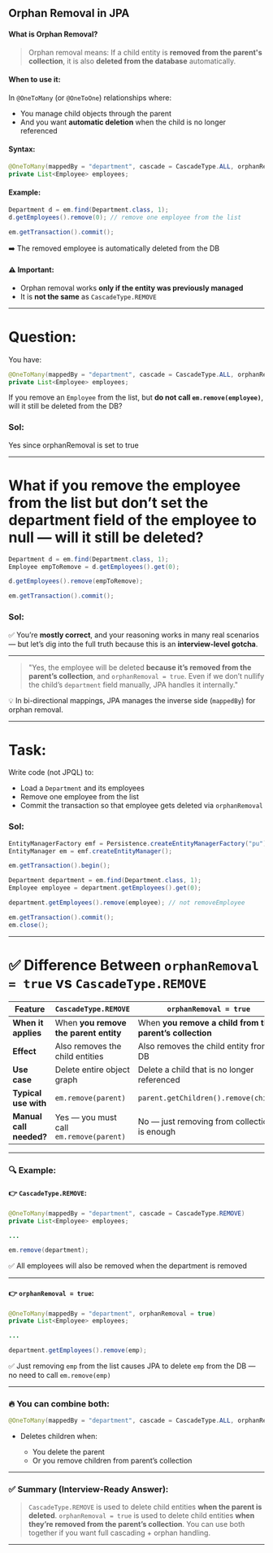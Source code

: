 ## Orphan Removal in JPA

#### What is Orphan Removal?

> Orphan removal means:
> If a child entity is **removed from the parent's collection**, it is also **deleted from the database** automatically.

#### When to use it:

In `@OneToMany` (or `@OneToOne`) relationships where:

* You manage child objects through the parent
* And you want **automatic deletion** when the child is no longer referenced

#### Syntax:

```java
@OneToMany(mappedBy = "department", cascade = CascadeType.ALL, orphanRemoval = true)
private List<Employee> employees;
```

#### Example:

```java
Department d = em.find(Department.class, 1);
d.getEmployees().remove(0); // remove one employee from the list

em.getTransaction().commit();
```

➡️ The removed employee is automatically deleted from the DB

#### ⚠️ Important:

* Orphan removal works **only if the entity was previously managed**
* It is **not the same** as `CascadeType.REMOVE`

---

# Question:

You have:

```java
@OneToMany(mappedBy = "department", cascade = CascadeType.ALL, orphanRemoval = true)
private List<Employee> employees;
```

If you remove an `Employee` from the list, but **do not call `em.remove(employee)`**, will it still be deleted from the DB?

### Sol:

Yes since orphanRemoval is set to true

---

# What if you remove the employee from the list but don’t set the department field of the employee to null — will it still be deleted?

```java
Department d = em.find(Department.class, 1);
Employee empToRemove = d.getEmployees().get(0);

d.getEmployees().remove(empToRemove);

em.getTransaction().commit();
```

### Sol:

✅ You’re **mostly correct**, and your reasoning works in many real scenarios — but let’s dig into the full truth because this is an **interview-level gotcha**.

---

> "Yes, the employee will be deleted **because it’s removed from the parent’s collection**, and `orphanRemoval = true`.
> Even if we don’t nullify the child’s `department` field manually, JPA handles it internally."

💡 In bi-directional mappings, JPA manages the inverse side (`mappedBy`) for orphan removal.

---

# Task:

Write code (not JPQL) to:

* Load a `Department` and its employees
* Remove one employee from the list
* Commit the transaction so that employee gets deleted via `orphanRemoval`

### Sol:

```java
EntityManagerFactory emf = Persistence.createEntityManagerFactory("pu");
EntityManager em = emf.createEntityManager();

em.getTransaction().begin();

Department department = em.find(Department.class, 1);
Employee employee = department.getEmployees().get(0);

department.getEmployees().remove(employee); // not removeEmployee

em.getTransaction().commit();
em.close();
```

---

# ✅ Difference Between `orphanRemoval = true` vs `CascadeType.REMOVE`

| Feature                 | `CascadeType.REMOVE`                    | `orphanRemoval = true`                                   |
| ----------------------- | --------------------------------------- | -------------------------------------------------------- |
| **When it applies**     | When **you remove the parent entity**   | When **you remove a child from the parent’s collection** |
| **Effect**              | Also removes the child entities         | Also removes the child entity from DB                    |
| **Use case**            | Delete entire object graph              | Delete a child that is no longer referenced              |
| **Typical use with**    | `em.remove(parent)`                     | `parent.getChildren().remove(child)`                     |
| **Manual call needed?** | Yes — you must call `em.remove(parent)` | No — just removing from collection is enough             |

---

### 🔍 Example:

#### 👉 `CascadeType.REMOVE`:

```java
@OneToMany(mappedBy = "department", cascade = CascadeType.REMOVE)
private List<Employee> employees;

...

em.remove(department);
```

✅ All employees will also be removed when the department is removed

---

#### 👉 `orphanRemoval = true`:

```java
@OneToMany(mappedBy = "department", orphanRemoval = true)
private List<Employee> employees;

...

department.getEmployees().remove(emp);
```

✅ Just removing `emp` from the list causes JPA to delete `emp` from the DB — no need to call `em.remove(emp)`

---

### 🔥 You can combine both:

```java
@OneToMany(mappedBy = "department", cascade = CascadeType.ALL, orphanRemoval = true)
```

* Deletes children when:

  * You delete the parent
  * Or you remove children from parent’s collection

---

### ✅ Summary (Interview-Ready Answer):

> `CascadeType.REMOVE` is used to delete child entities **when the parent is deleted**.
> `orphanRemoval = true` is used to delete child entities **when they’re removed from the parent’s collection**.
> You can use both together if you want full cascading + orphan handling.

---



